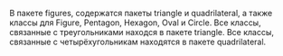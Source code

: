 В пакете figures, содержатся пакеты triangle и quadrilateral, а также классы для Figure, Pentagon, Hexagon, 
Oval и Circle. Все классы, связанные с треугольниками находся в пакете triangle. 
Все классы, связанные с четырёхугольникам находятся в пакете quadrilateral. 
